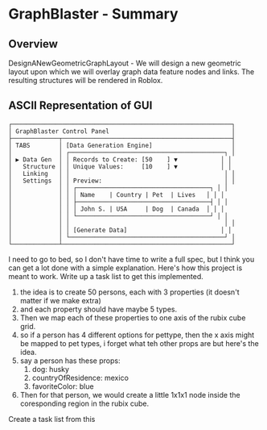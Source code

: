 # GraphBlaster - Summary

## Overview

DesignANewGeometricGraphLayout - We will design a new geometric layout upon which we will overlay graph data feature nodes and links. The resulting structures will be rendered in Roblox.

## ASCII Representation of GUI

```
┌─────────────────────────────────────────────────────────────┐
│ GraphBlaster Control Panel                                  │
├─────────────┬───────────────────────────────────────────────┤
│ TABS        │ [Data Generation Engine]                      │
│             │ ┌───────────────────────────────────────────┐ │
│ ▶ Data Gen  │ │ Records to Create: [50    ] ▼            │ │
│   Structure │ │ Unique Values:     [10    ] ▼            │ │
│   Linking   │ │                                           │ │
│   Settings  │ │ Preview:                                  │ │
│             │ │ ┌─────────────────────────────────────┐ │ │
│             │ │ │ Name    | Country | Pet  | Lives   │ │ │
│             │ │ ├─────────────────────────────────────┤ │ │
│             │ │ │ John S. | USA     | Dog  | Canada  │ │ │
│             │ │ └─────────────────────────────────────┘ │ │
│             │ │                                           │ │
│             │ │ [Generate Data]                          │ │
│             │ └───────────────────────────────────────────┘ │
└─────────────┴───────────────────────────────────────────────┘
```

I need to go to bed, so I don't have time to write a full spec, but I think you can get a lot done with a simple explanation.
Here's how this project is meant to work.  Write up a task list to get this implemented.

1. the idea is to create 50 persons, each with 3 properties (it doesn't matter if we make extra)
2. and each property should have maybe 5 types.
3. Then we map each of these properties to one axis of the rubix cube grid.
4. so if a person has 4 different options for pettype, then the x axis might be mapped to pet types, i forget what teh other props are but here's the idea.
5. say a person has these props:
   1. dog: husky
   2. countryOfResidence: mexico
   3. favoriteColor: blue
4. Then for that person, we would create a little 1x1x1 node inside the coresponding region in the rubix cube.

Create a task list from this